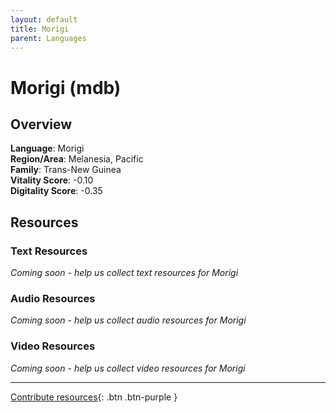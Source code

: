 ```yaml
---
layout: default
title: Morigi
parent: Languages
---
```


# Morigi (mdb)

## Overview

**Language**: Morigi  
**Region/Area**: Melanesia, Pacific  
**Family**: Trans-New Guinea  
**Vitality Score**: -0.10  
**Digitality Score**: -0.35  

## Resources

### Text Resources
*Coming soon - help us collect text resources for Morigi*

### Audio Resources
*Coming soon - help us collect audio resources for Morigi*

### Video Resources
*Coming soon - help us collect video resources for Morigi*

---

[Contribute resources](https://fairtrain.github.io/){: .btn .btn-purple }
